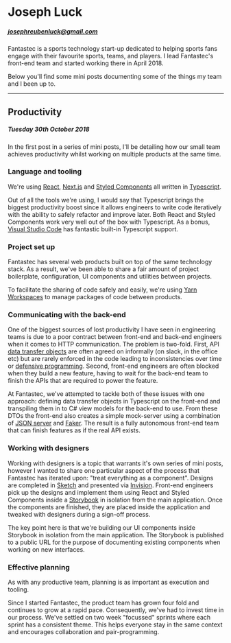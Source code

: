 # Joseph Luck

##### josephreubenluck@gmail.com

Fantastec is a sports technology start-up dedicated to helping sports fans engage with their favourite sports, teams, and players. I lead Fantastec's front-end team and started working there in April 2018.

Below you'll find some mini posts documenting some of the things my team and I been up to.

---

## Productivity

##### Tuesday 30th October 2018

In the first post in a series of mini posts, I'll be detailing how our small team achieves productivity whilst working on multiple products at the same time.

### Language and tooling

We're using [React](https://reactjs.org/), [Next.js](https://nextjs.org/) and [Styled Components](https://www.styled-components.com/) all written in [Typescript](https://www.typescriptlang.org/).

Out of all the tools we're using, I would say that Typescript brings the biggest productivity boost since it allows engineers to write code iteratively with the ability to safely refactor and improve later. Both React and Styled Components work very well out of the box with Typescript. As a bonus, [Visual Studio Code](https://code.visualstudio.com/) has fantastic built-in Typescript support.

### Project set up

Fantastec has several web products built on top of the same technology stack. As a result, we've been able to share a fair amount of project boilerplate, configuration, UI components and utilities between projects.

To facilitate the sharing of code safely and easily, we're using [Yarn Workspaces](https://yarnpkg.com/lang/en/docs/workspaces/) to manage packages of code between products.

### Communicating with the back-end

One of the biggest sources of lost productivity I have seen in engineering teams is due to a poor contract between front-end and back-end engineers when it comes to HTTP communication. The problem is two-fold. First, API [data transfer objects](https://stackoverflow.com/questions/1051182/what-is-data-transfer-object) are often agreed on informally (on slack, in the office etc) but are rarely enforced in the code leading to inconsistencies over time or [defensive programming](https://medium.com/web-engineering-vox/the-art-of-defensive-programming-6789a9743ed4). Second, front-end engineers are often blocked when they build a new feature, having to wait for the back-end team to finish the APIs that are required to power the feature.

At Fantastec, we've attempted to tackle both of these issues with one approach: defining data transfer objects in Typescript on the front-end and transpiling them in to C# view models for the back-end to use. From these DTOs the front-end also creates a simple mock-server using a combination of [JSON server](https://github.com/typicode/json-server) and [Faker](https://github.com/marak/Faker.js/). The result is a fully autonomous front-end team that can finish features as if the real API exists.

### Working with designers

Working with designers is a topic that warrants it's own series of mini posts, however I wanted to share one particular aspect of the process that Fantastec has iterated upon: "treat everything as a component". Designs are completed in [Sketch](https://www.sketchapp.com/) and presented via [Invision](https://www.invisionapp.com). Front-end engineers pick up the designs and implement them using React and Styled Components inside a [Storybook](https://storybook.js.org/) in isolation from the main application. Once the components are finished, they are placed inside the application and tweaked with designers during a sign-off process.

The key point here is that we're building our UI components inside Storybook in isolation from the main application. The Storybook is published to a public URL for the purpose of documenting existing components when working on new interfaces.

### Effective planning

As with any productive team, planning is as important as execution and tooling.

Since I started Fantastec, the product team has grown four fold and continues to grow at a rapid pace. Consequently, we've had to invest time in our process. We've settled on two week "focussed" sprints where each sprint has a consistent theme. This helps everyone stay in the same context and encourages collaboration and pair-programming.
